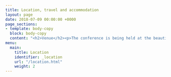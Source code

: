 ```yaml
---
title: Location, travel and accommodation
layout: page
date: 2018-07-09 00:00:00 +0000
page_sections:
- template: body-copy
  block: body-copy
  content: "<h2>Venue</h2><p>The conference is being held at the beautiful Grand Hyatt.</p>"
menu:
  main:
    title: Location
    identifier: _location
    url: "/location.html"
    weight: 2
---
```

